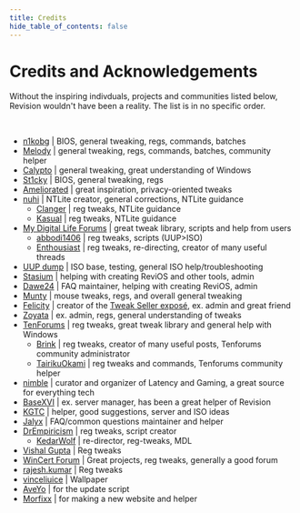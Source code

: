 ```yaml
---
title: Credits
hide_table_of_contents: false
---
```


# Credits and Acknowledgements

Without the inspiring indivduals, projects and communities listed below, Revision wouldn't have been a reality. The list is in no specific order.

<p>&nbsp;</p>

- [n1kobg](https://n1kobg.blogspot.com/) | BIOS, general tweaking, regs, commands, batches
- [Melody](https://steamcommunity.com/id/tuneful/) | general tweaking, regs, commands, batches, community helper
- [Calypto](https://twitter.com/CaIypto) | general tweaking, great understanding of Windows
- [St1cky](https://www.youtube.com/channel/UCqjk40o5V3MEVFxU38RJ5Pw/videos) | BIOS, general tweaking, regs
- [Ameliorated](https://ameliorated.info/) | great inspiration, privacy-oriented tweaks
- [nuhi](https://www.ntlite.com/author/dino-nuhagicgmail-com/) | NTLite creator, general corrections, NTLite guidance
  - [Clanger](https://www.ntlite.com/community/index.php?members/clanger.3/) | reg tweaks, NTLite guidance
  - [Kasual](https://www.ntlite.com/community/index.php?members/kasual.7/) | reg tweaks, NTLite guidance
- [My Digital Life Forums](https://forums.mydigitallife.net/) | great tweak library, scripts and help from users
  - [abbodi1406](https://github.com/abbodi1406) | reg tweaks, scripts (UUP>ISO)
  - [Enthousiast](https://forums.mydigitallife.net/members/enthousiast.104688/) | reg tweaks, re-directing, creator of many useful threads
- [UUP dump](https://uupdump.net/) | ISO base, testing, general ISO help/troubleshooting
- [Stasium](https://github.com/stasiumdev) | helping with creating ReviOS and other tools, admin
- [Dawe24](#) | FAQ maintainer, helping with creating ReviOS, admin
- [Munty](https://steamcommunity.com/profiles/76561198170678182/) | mouse tweaks, regs, and overall general tweaking
- [Felicity](https://www.twitch.tv/felicityc) | creator of the [Tweak Seller exposé](https://docs.google.com/document/d/1ZDFHUmM4ts3NpLM3jwv_pcPQbPtivDNBc9__J7FqEn4/edit), ex. admin and great friend
- [Zoyata](https://www.twitch.tv/zoyata) | ex. admin, regs, general understanding of tweaks
- [TenForums](https://www.tenforums.com/) | reg tweaks, great tweak library and general help with Windows
  - [Brink](https://www.tenforums.com/members/brink.html) | reg tweaks, creator of many useful posts, Tenforums community administrator
  - [TairikuOkami](https://www.tenforums.com/members/tairikuokami.html) | reg tweaks and commands, Tenforums community helper
- [nimble](#) | curator and organizer of Latency and Gaming, a great source for everything tech
- [BaseXVI](#) | ex. server manager, has been a great helper of Revision
- [KGTC](https://www.reddit.com/user/kgtc) | helper, good suggestions, server and ISO ideas
- [Jalyx](https://discord.com/users/850514794641096716) | FAQ/common questions maintainer and helper
- [DrEmpiricism](https://github.com/DrEmpiricism) | reg tweaks, script creator
  - [KedarWolf](https://forums.mydigitallife.net/members/kedarwolf.700864/) | re-director, reg-tweaks, MDL
- [Vishal Gupta](https://www.askvg.com/) | Reg tweaks
- [WinCert Forum](https://www.wincert.net/forum/) | Great projects, reg tweaks, generally a good forum
- [rajesh.kumar](https://msfn.org/board/profile/62731-rajeshkumar/) | Reg tweaks
- [vinceliuice](https://github.com/vinceliuice/Fluent-gtk-theme) | Wallpaper
- [AveYo](https://github.com/AveYo) | for the update script
- [Morfixx](https://github.com/nahSystemu) | for making a new website and helper
